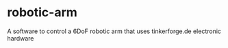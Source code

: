 # robotic-arm
A software to control a 6DoF robotic arm that uses tinkerforge.de electronic hardware
